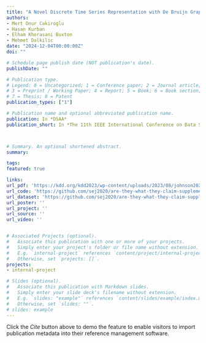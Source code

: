 ```yaml
---
title: "A Novel Discrete Time Series Representation with De Bruijn Graphs for Enhanced Forecasting using TimesNet"
authors:
- Mert Onur Cakiroglu
- Hasan Kurban
- Elham Khorasani Buxton
- Mehmet Dalkilic
date: "2024-12-04T00:00:00Z"
doi: ""

# Schedule page publish date (NOT publication's date).
publishDate: ""

# Publication type.
# Legend: 0 = Uncategorized; 1 = Conference paper; 2 = Journal article;
# 3 = Preprint / Working Paper; 4 = Report; 5 = Book; 6 = Book section;
# 7 = Thesis; 8 = Patent
publication_types: ["1"]

# Publication name and optional abbreviated publication name.
publication: In *DSAA*
publication_short: In *The 11th IEEE International Conference on Data Science and Advanced Analytics (DSAA), San Diego, USA*



# Summary. An optional shortened abstract.
summary:

tags:
featured: true

links:
url_pdf: 'https://kdd.org/kdd2023/wp-content/uploads/2023/08/johnson2023are.pdf'
url_code: 'https://github.com/sej2020/are-they-what-they-claim-supplementary-materials'
url_dataset: 'https://github.com/sej2020/are-they-what-they-claim-supplementary-materials'
url_poster: ''
url_project: ''
url_source: ''
url_video: ''


# Associated Projects (optional).
#   Associate this publication with one or more of your projects.
#   Simply enter your project's folder or file name without extension.
#   E.g. `internal-project` references `content/project/internal-project/index.md`.
#   Otherwise, set `projects: []`.
projects:
- internal-project

# Slides (optional).
#   Associate this publication with Markdown slides.
#   Simply enter your slide deck's filename without extension.
#   E.g. `slides: "example"` references `content/slides/example/index.md`.
#   Otherwise, set `slides: ""`.
# slides: example
---
```



Click the *Cite* button above to demo the feature to enable visitors to import publication metadata into their reference management software.

